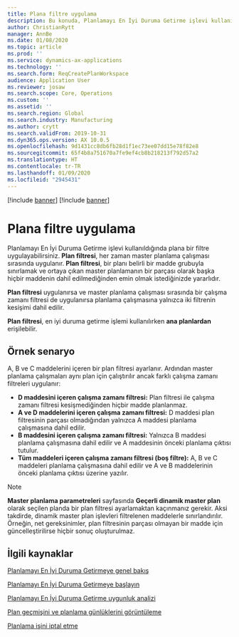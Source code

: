 ```yaml
---
title: Plana filtre uygulama
description: Bu konuda, Planlamayı En İyi Duruma Getirme işlevi kullanıldığında bir planda filtrelerin nasıl kullanılacağı açıklanmaktadır.
author: ChristianRytt
manager: AnnBe
ms.date: 01/08/2020
ms.topic: article
ms.prod: ''
ms.service: dynamics-ax-applications
ms.technology: ''
ms.search.form: ReqCreatePlanWorkspace
audience: Application User
ms.reviewer: josaw
ms.search.scope: Core, Operations
ms.custom: ''
ms.assetid: ''
ms.search.region: Global
ms.search.industry: Manufacturing
ms.author: crytt
ms.search.validFrom: 2019-10-31
ms.dyn365.ops.version: AX 10.0.5
ms.openlocfilehash: 9d1431cc8db6fb28d1f1ec73ee07dd15e78f82e8
ms.sourcegitcommit: 65f4b8a751670a7fe9ef4cb8b218213f792d57a2
ms.translationtype: HT
ms.contentlocale: tr-TR
ms.lasthandoff: 01/09/2020
ms.locfileid: "2945431"
---
```

[!include [banner](../../includes/preview-banner.md)]
[!include [banner](../../includes/banner.md)]

# <a name="apply-filters-to-a-plan"></a>Plana filtre uygulama

Planlamayı En İyi Duruma Getirme işlevi kullanıldığında plana bir filtre uygulayabilirsiniz. **Plan filtresi**, her zaman master planlama çalışması sırasında uygulanır. **Plan filtresi**, bir planı belirli bir madde grubuyla sınırlamak ve ortaya çıkan master planlamanın bir parçası olarak başka hiçbir maddenin dahil edilmediğinden emin olmak istediğinizde yararlıdır.

**Plan filtresi** uygulanırsa ve master planlama çalışması sırasında bir çalışma zamanı filtresi de uygulanırsa planlama çalışmasına yalnızca iki filtrenin kesişimi dahil edilir.

**Plan filtresi**, en iyi duruma getirme işlemi kullanılırken **ana planlardan** erişilebilir.

## <a name="example-scenario"></a>Örnek senaryo

A, B ve C maddelerini içeren bir plan filtresi ayarlanır. Ardından master planlama çalışmaları aynı plan için çalıştırılır ancak farklı çalışma zamanı filtreleri uygulanır:

- **D maddesini içeren çalışma zamanı filtresi:** Plan filtresi ile çalışma zamanı filtresi kesişmediğinden hiçbir madde planlanmaz.
- **A ve D maddelerini içeren çalışma zamanı filtresi:** D maddesi plan filtresinin parçası olmadığından yalnızca A maddesi planlama çalışmasına dahil edilir.
- **B maddesini içeren çalışma zamanı filtresi:** Yalnızca B maddesi planlama çalışmasına dahil edilir ve A maddesinin önceki planlama çıktısı tutulur.
- **Tüm maddeleri içeren çalışma zamanı filtresi (boş filtre):** A, B ve C maddeleri planlama çalışmasına dahil edilir ve A ve B maddelerinin önceki planlama çıktısı üzerine yazılır.

> [!NOTE]
> **Master planlama parametreleri** sayfasında **Geçerli dinamik master plan** olarak seçilen planda bir plan filtresi ayarlamaktan kaçınmanız gerekir. Aksi takdirde, dinamik master plan işlevleri filtrelenen maddelerle sınırlandırılır. Örneğin, net gereksinimler, plan filtresinin parçası olmayan bir madde için güncelleştirilirse hiçbir sonuç oluşturulmaz.

## <a name="related-resources"></a>İlgili kaynaklar

[Planlamayı En İyi Duruma Getirmeye genel bakış](planning-optimization-overview.md)

[Planlamayı En İyi Duruma Getirmeye başlayın](get-started.md)

[Planlamayı En İyi Duruma Getirme uygunluk analizi](planning-optimization-fit-analysis.md)

[Plan geçmişini ve planlama günlüklerini görüntüleme](plan-history-logs.md)

[Planlama işini iptal etme](cancel-planning-job.md)
